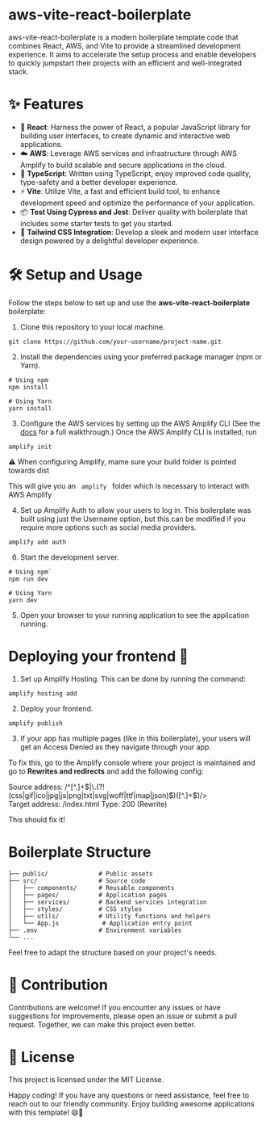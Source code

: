 # aws-vite-react-boilerplate

aws-vite-react-boilerplate is a modern boilerplate template code that combines React, AWS, and Vite to provide a streamlined development experience. It aims to accelerate the setup process and enable developers to quickly jumpstart their projects with an efficient and well-integrated stack.

# ✨ Features
- 🚀 **React**: Harness the power of React, a popular JavaScript library for building user interfaces, to create dynamic and interactive web applications.
- ☁️ **AWS**: Leverage AWS services and infrastructure through AWS Amplify to build scalable and secure applications in the cloud.
- 💪 **TypeScript**: Written using TypeScript, enjoy improved code quality, type-safety and a better developer experience.
- ⚡️ **Vite**: Utilize Vite, a fast and efficient build tool, to enhance development speed and optimize the performance of your application.
- 📦 **Test Using Cypress and Jest**: Deliver quality with boilerplate that includes some starter tests to get you started.
- 🎨 **Tailwind CSS Integration**: Develop a sleek and modern user interface design powered by a delightful developer experience.


# 🛠️ Setup and Usage

Follow the steps below to set up and use the **aws-vite-react-boilerplate** boilerplate:

1. Clone this repository to your local machine.

```shell
git clone https://github.com/your-username/project-name.git
```

2. Install the dependencies using your preferred package manager (npm or Yarn).

```shell
# Using npm
npm install

# Using Yarn
yarn install
```

3. Configure the AWS services by setting up the AWS Amplify CLI (See the [docs](https://docs.amplify.aws/cli/) for a full walkthrough.) Once the AWS Amplify CLI is installed, run

```shell
amplify init
```

⚠️ When configuring Amplify, mame sure your build folder is pointed towards dist

This will give you an <code> amplify </code> folder which is necessary to interact with AWS Amplify 

4. Set up Amplify Auth to allow your users to log in. This boilerplate was built using just the Username option, but this can be modified if you require more options such as social media providers.

```shell
amplify add auth
```

6. Start the development server.

```shell
# Using npm`
npm run dev

# Using Yarn
yarn dev
```

5. Open your browser to your running application to see the application running.

# Deploying your frontend 🚢

1. Set up Amplify Hosting. This can be done by running the command:

```shell
amplify hosting add
```

2. Deploy your frontend. 

```shell
amplify publish
```

3. If your app has multiple pages (like in this boilerplate), your users will get an Access Denied as they navigate through your app.

To fix this, go to the Amplify console where your project is maintained and go to **Rewrites and redirects** and add the following config:

Source address: /^[^.]+$|\.(?!(css|gif|ico|jpg|js|png|txt|svg|woff|ttf|map|json)$)([^.]+$)/>	
Target address: /index.html	
Type: 200 (Rewrite)	

This should fix it! 

# Boilerplate Structure

```shell
├── public/              # Public assets
├── src/                 # Source code
│   ├── components/      # Reusable components
│   ├── pages/           # Application pages
│   ├── services/        # Backend services integration
│   ├── styles/          # CSS styles
│   ├── utils/           # Utility functions and helpers
│   └── App.js            # Application entry point
├── .env                 # Environment variables
└── ...

```

Feel free to adapt the structure based on your project's needs.

# 🤝 Contribution
Contributions are welcome! If you encounter any issues or have suggestions for improvements, please open an issue or submit a pull request. Together, we can make this project even better.

# 📝 License
This project is licensed under the MIT License.

Happy coding! If you have any questions or need assistance, feel free to reach out to our friendly community. Enjoy building awesome applications with this template! 😄🚀

